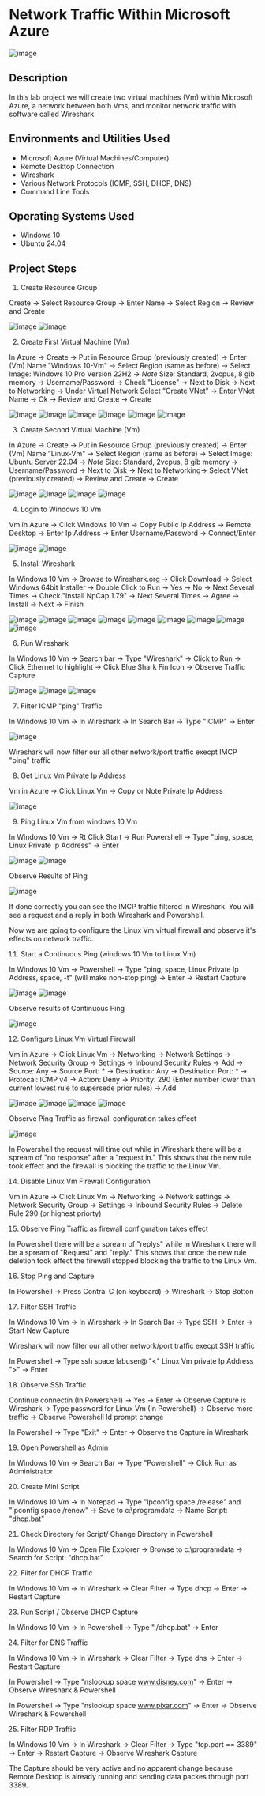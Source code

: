 # Network Traffic Within Microsoft Azure

![image](https://github.com/user-attachments/assets/1b409f85-58eb-49c7-af18-890bba03dae9)

<h2>Description</h2>
In this lab project we will create two virtual machines (Vm) within Microsoft Azure, a network between both Vms, and monitor network traffic with software called Wireshark. 


<h2>Environments and Utilities Used</h2>

- Microsoft Azure (Virtual Machines/Computer)
- Remote Desktop Connection 
- Wireshark
- Various Network Protocols (ICMP, SSH, DHCP, DNS)
- Command Line Tools

<h2>Operating Systems Used </h2>

- Windows 10
- Ubuntu 24.04

<h2>Project Steps</h2>

1. Create Resource Group
 <p> 
</p>

Create -> Select Resource Group -> Enter Name -> Select Region -> Review and Create
 <p> 
</p>

![image](https://github.com/user-attachments/assets/591345cf-2814-4826-b416-b0f0c9ed2394)
![image](https://github.com/user-attachments/assets/aaacfdfd-0cb8-4d7b-86dd-1fd8a7f5f45b)

2. Create First Virtual Machine (Vm)
 <p> 
</p>

In Azure -> Create -> Put in Resource Group (previously created) -> Enter (Vm) Name "Windows 10-Vm" -> Select Region (same as before) -> Select Image: Windows 10 Pro Version 22H2 -> *Note* Size: Standard, 2vcpus, 8 gib memory -> Username/Password -> Check "License" -> Next to Disk -> Next to Networking -> Under Virtual Network Select "Create VNet" -> Enter VNet Name -> Ok -> Review and Create -> Create
 <p> 
</p>

![image](https://github.com/user-attachments/assets/5da39162-3ff6-4714-83b6-198386b051c1)
![image](https://github.com/user-attachments/assets/6201f944-0ab0-41c2-87f1-b7f7b3a9c5c4)
![image](https://github.com/user-attachments/assets/36311c98-460d-4d88-9647-8b8e3d0754a6)
![image](https://github.com/user-attachments/assets/7031961d-d012-45bc-8e94-d08ddcae6e1a)
![image](https://github.com/user-attachments/assets/e367e8b4-fcb2-41fa-ac06-e24f27b15141)
![image](https://github.com/user-attachments/assets/430fdd6f-29cd-4d43-bec0-4a279770c8ac)

3. Create Second Virtual Machine (Vm) 
 <p> 
</p>

In Azure -> Create -> Put in Resource Group (previously created) -> Enter (Vm) Name "Linux-Vm" -> Select Region (same as before) -> Select Image: Ubuntu Server 22.04 -> *Note* Size: Standard, 2vcpus, 8 gib memory -> Username/Password -> Next to Disk -> Next to Networking-> Select VNet (previously created) -> Review and Create -> Create
 <p> 
</p>

![image](https://github.com/user-attachments/assets/4b2c4157-5d8b-4071-8e97-f6b93405d67c)
![image](https://github.com/user-attachments/assets/82671356-ad53-42fd-8498-dbf65e4cb48b)
![image](https://github.com/user-attachments/assets/81adecf9-3569-4947-9df8-99ae389171f7)
![image](https://github.com/user-attachments/assets/19025de5-2358-4179-8ed1-2e59ff1f11da)

4. Login to Windows 10 Vm

Vm in Azure -> Click Windows 10 Vm -> Copy Public Ip Address -> Remote Desktop -> Enter Ip Address -> Enter Username/Password -> Connect/Enter

![image](https://github.com/user-attachments/assets/858e4843-3a98-46a0-8aa6-a6a4fb5d75c6)
![image](https://github.com/user-attachments/assets/34fff7b9-5102-43a8-a3e2-f7f4360f5688)

5. Install Wireshark 

In Windows 10 Vm -> Browse to Wireshark.org -> Click Download -> Select Windows 64bit Installer -> Double Click to Run -> Yes -> No -> Next Several Times -> Check "Install NpCap 1.79" -> Next Several Times -> Agree -> Install -> Next -> Finish

![image](https://github.com/user-attachments/assets/4eada9c4-22bc-4cb1-ac34-22f416308b3d)
![image](https://github.com/user-attachments/assets/242ae70b-0fa1-490c-a9c0-548e9d9892df)
![image](https://github.com/user-attachments/assets/a107a723-0028-4892-bdc9-085900d29892)
![image](https://github.com/user-attachments/assets/4cb6254a-d8c7-4da3-8f10-0d63838cbdd0)
![image](https://github.com/user-attachments/assets/17167834-218b-4d04-8e73-796dfdbd05b7)
![image](https://github.com/user-attachments/assets/84415ce4-8a84-4e07-ad73-9d38e7dacc3b)
![image](https://github.com/user-attachments/assets/32b57392-45f1-4af5-864a-78a87a549e51)
![image](https://github.com/user-attachments/assets/0ef2e5f9-cef0-4533-9639-d6f9767eddcb)
![image](https://github.com/user-attachments/assets/67969353-a792-45c6-ad7c-a1a1cd8c077c)

6. Run Wireshark

In Windows 10 Vm -> Search bar -> Type "Wireshark" -> Click to Run -> Click Ethernet to highlight -> Click Blue Shark Fin Icon -> Observe Traffic Capture

![image](https://github.com/user-attachments/assets/9e135ca1-b3a7-488f-bc47-92a32b3d092f)
![image](https://github.com/user-attachments/assets/3a81e08a-b138-4bf3-8434-897b10f87aff)
![image](https://github.com/user-attachments/assets/d8350aed-6222-4f36-9c91-01b474692dfd)

7. Filter ICMP "ping" Traffic

In Windows 10 Vm -> In Wireshark -> In Search Bar -> Type "ICMP" -> Enter

![image](https://github.com/user-attachments/assets/e0e3780f-2ba5-4902-84c3-320d30c903da)

Wireshark will now filter our all other network/port traffic execpt IMCP "ping" traffic

8. Get Linux Vm Private Ip Address

Vm in Azure -> Click Linux Vm -> Copy or Note Private Ip Address

![image](https://github.com/user-attachments/assets/fd1ef944-f69a-410f-8906-48b8de0f99f2)

9. Ping Linux Vm from windows 10 Vm

In Windows 10 Vm -> Rt Click Start -> Run Powershell -> Type "ping, space, Linux Private Ip Address" -> Enter

![image](https://github.com/user-attachments/assets/c36c99c2-7509-4668-8af5-56ca7275a3c2)
![image](https://github.com/user-attachments/assets/c2cc7ea6-1e6a-44f5-a5a7-380731fdbdf0)

Observe Results of Ping

![image](https://github.com/user-attachments/assets/1ef12e45-a02a-4ec9-9cfe-2f1a2f4915f7)

If done correctly you can see the IMCP traffic filtered in Wireshark. You will see a request and a reply in both Wireshark and Powershell.

Now we are going to configure the Linux Vm virtual firewall and observe it's effects on network traffic.

11. Start a Continuous Ping (windows 10 Vm to Linux Vm)

In Windows 10 Vm -> Powershell -> Type "ping, space, Linux Private Ip Address, space, -t" (will make non-stop ping) -> Enter -> Restart Capture

![image](https://github.com/user-attachments/assets/564df52e-0bac-4898-a7d7-d1f10dbe7c8c)
![image](https://github.com/user-attachments/assets/7c631696-0d4b-4b97-b1c3-8dd0204179bd)

Observe results of Continuous Ping

![image](https://github.com/user-attachments/assets/63d4ddd9-36e2-466a-9a67-5482f26fc1ee)

12. Configure Linux Vm Virtual Firewall

Vm in Azure -> Click Linux Vm -> Networking -> Network Settings -> Network Security Group -> Settings -> Inbound Security Rules -> Add -> Source: Any -> Source Port: * -> Destination: Any -> Destination Port: * -> Protocal: ICMP v4 -> Action: Deny -> Priority: 290 (Enter number lower than current lowest rule to supersede prior rules) -> Add

![image](https://github.com/user-attachments/assets/e1e727f5-8f26-441d-9b46-b3ccf9cd6b81)
![image](https://github.com/user-attachments/assets/14be74eb-7820-406f-bd80-e69a73b6d746)
![image](https://github.com/user-attachments/assets/d807c796-8e31-4ade-8394-c0465ed7009a)
![image](https://github.com/user-attachments/assets/3653d393-839d-4158-8076-408bf917b046)

Observe Ping Traffic as firewall configuration takes effect

![image](https://github.com/user-attachments/assets/49e4cfc9-1909-4c20-a0b4-11301de3e37a)

In Powershell the request will time out while in Wireshark there will be a spream of "no response" after a "request in." This shows that the new rule took effect and the firewall is blocking the traffic to the Linux Vm.

14. Disable Linux Vm Firewall Configuration

Vm in Azure -> Click Linux Vm -> Networking -> Network settings -> Network Security Group -> Settings -> Inbound Security Rules -> Delete Rule 290 (or highest priorty)

15. Observe Ping Traffic as firewall configuration takes effect

In Powershell there will be a spream of "replys" while in Wireshark there will be a spream of "Request" and "reply." This shows that once the new rule deletion took effect the firewall stopped blocking the traffic to the Linux Vm.

16. Stop Ping and Capture

In Powershell -> Press Contral C (on keyboard) -> Wireshark -> Stop Botton

17. Filter SSH Traffic

In Windows 10 Vm -> In Wireshark -> In Search Bar -> Type SSH -> Enter -> Start New Capture

Wireshark will now filter our all other network/port traffic execpt SSH traffic

In Powershell -> Type ssh space labuser@ "<" Linux Vm private Ip Address ">" -> Enter

18. Observe SSh Traffic

Continue connectin (In Powershell) -> Yes -> Enter -> Observe Capture is Wireshark -> Type password for Linux Vm (In Powershell) -> Observe more traffic -> Observe Powershell Id prompt change

In Powershell -> Type "Exit" -> Enter -> Observe the Capture in Wireshark

19. Open Powershell as Admin

In Windows 10 Vm -> Search Bar -> Type "Powershell" -> Click Run as Administrator

20. Create Mini Script

In Windows 10 Vm -> In Notepad -> Type "ipconfig space /release" and "ipconfig space /renew" -> Save to c:\programdata -> Name Script: "dhcp.bat"

21. Check Directory for Script/ Change Directory in Powershell

In Windows 10 Vm -> Open File Explorer -> Browse to c:\programdata -> Search for Script: "dhcp.bat"

22. Filter for DHCP Traffic

In Windows 10 Vm -> In Wireshark -> Clear Filter -> Type dhcp -> Enter -> Restart Capture

23. Run Script / Observe DHCP Capture

In Windows 10 Vm -> In Powershell -> Type "./dhcp.bat" -> Enter

24. Filter for DNS Traffic

In Windows 10 Vm -> In Wireshark -> Clear Filter -> Type dns -> Enter -> Restart Capture

In Powershell -> Type "nslookup space www.disney.com" -> Enter -> Observe Wireshark & Powershell

In Powershell -> Type "nslookup space www.pixar.com" -> Enter -> Observe Wireshark & Powershell

25. Filter RDP Traffic

In Windows 10 Vm -> In Wireshark -> Clear Filter -> Type "tcp.port == 3389" -> Enter -> Restart Capture -> Observe Wireshark Capture

The Capture should be very active and no apparent change because Remote Desktop is already running and sending data packes through port 3389.

